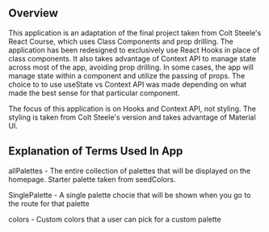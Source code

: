 ## Overview

This application is an adaptation of the final project taken from Colt Steele's React Course, which uses Class Components and prop drilling.
The application has been redesigned to exclusively use React Hooks in place of class components. It also takes advantage of Context API to manage state across most of the app, avoiding prop drilling. In some cases, the app will manage state within a component and utilize the passing of props. The choice to to use useState vs Context API was made depending on what made the best sense for that particular component.

The focus of this application is on Hooks and Context API, not styling. The styling is taken from Colt Steele's version and takes advantage of Material UI.

## Explanation of Terms Used In App

allPalettes - The entire collection of palettes that will be displayed on the homepage. Starter palette taken from seedColors.

SinglePalette - A single palette chocie that will be shown when you go to the route for that palette

colors - Custom colors that a user can pick for a custom palette